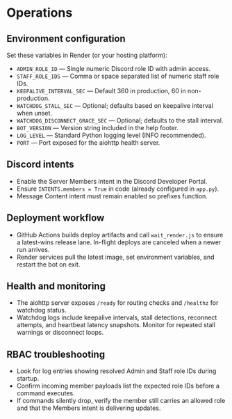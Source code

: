 # Operations

## Environment configuration
Set these variables in Render (or your hosting platform):

- `ADMIN_ROLE_ID` — Single numeric Discord role ID with admin access.
- `STAFF_ROLE_IDS` — Comma or space separated list of numeric staff role IDs.
- `KEEPALIVE_INTERVAL_SEC` — Default 360 in production, 60 in non-production.
- `WATCHDOG_STALL_SEC` — Optional; defaults based on keepalive interval when unset.
- `WATCHDOG_DISCONNECT_GRACE_SEC` — Optional; defaults to the stall interval.
- `BOT_VERSION` — Version string included in the help footer.
- `LOG_LEVEL` — Standard Python logging level (INFO recommended).
- `PORT` — Port exposed for the aiohttp health server.

## Discord intents
- Enable the Server Members intent in the Discord Developer Portal.
- Ensure `INTENTS.members = True` in code (already configured in `app.py`).
- Message Content intent must remain enabled so prefixes function.

## Deployment workflow
- GitHub Actions builds deploy artifacts and call `wait_render.js` to ensure
  a latest-wins release lane. In-flight deploys are canceled when a newer run arrives.
- Render services pull the latest image, set environment variables, and restart the bot
  on exit.

## Health and monitoring
- The aiohttp server exposes `/ready` for routing checks and `/healthz` for watchdog
  status.
- Watchdog logs include keepalive intervals, stall detections, reconnect attempts, and
  heartbeat latency snapshots. Monitor for repeated stall warnings or disconnect loops.

## RBAC troubleshooting
- Look for log entries showing resolved Admin and Staff role IDs during startup.
- Confirm incoming member payloads list the expected role IDs before a command executes.
- If commands silently drop, verify the member still carries an allowed role and that the
  Members intent is delivering updates.
